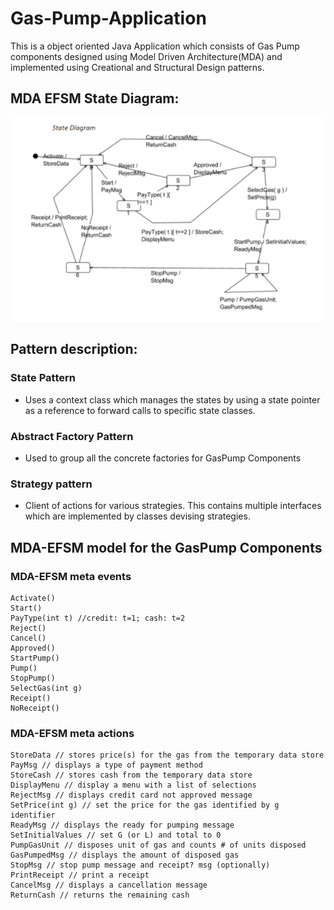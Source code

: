 # Gas-Pump-Application
This is a object oriented Java Application which consists of Gas Pump components designed using Model Driven Architecture(MDA) and implemented using Creational and Structural Design patterns.
 
 ## MDA EFSM State Diagram:
![MDA EFSM state diagram](https://github.com/Cheths/Gas-Pump-Application/blob/master/MDA%20EFSM.png?raw=true "MDA EFSM state diagram")

## Pattern description:

### State Pattern
* Uses a context class which manages the states by using a state pointer as a reference to forward calls to specific state classes.
                
### Abstract Factory Pattern 
* Used to group all the concrete factories for GasPump Components

### Strategy pattern
* Client of actions for various strategies. This contains multiple interfaces which are implemented by classes devising strategies.


## MDA-EFSM model for the GasPump Components

### MDA-EFSM meta events
    Activate()
    Start()
    PayType(int t) //credit: t=1; cash: t=2
    Reject()
    Cancel()
    Approved()
    StartPump()
    Pump()
    StopPump()
    SelectGas(int g)
    Receipt()
    NoReceipt()

### MDA-EFSM meta actions
    StoreData // stores price(s) for the gas from the temporary data store
    PayMsg // displays a type of payment method
    StoreCash // stores cash from the temporary data store
    DisplayMenu // display a menu with a list of selections
    RejectMsg // displays credit card not approved message
    SetPrice(int g) // set the price for the gas identified by g identifier
    ReadyMsg // displays the ready for pumping message
    SetInitialValues // set G (or L) and total to 0
    PumpGasUnit // disposes unit of gas and counts # of units disposed
    GasPumpedMsg // displays the amount of disposed gas
    StopMsg // stop pump message and receipt? msg (optionally)
    PrintReceipt // print a receipt
    CancelMsg // displays a cancellation message
    ReturnCash // returns the remaining cash
